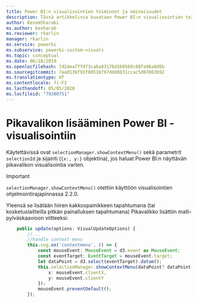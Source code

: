 ```yaml
---
title: Power BI:n visualisointien toiminnot ja ominaisuudet
description: Tässä artikkelissa kuvataan Power BI:n visualisointien toiminnot ja ominaisuudet.
author: KesemSharabi
ms.author: kesharab
ms.reviewer: rkarlin
manager: rkarlin
ms.service: powerbi
ms.subservice: powerbi-custom-visuals
ms.topic: conceptual
ms.date: 06/18/2019
ms.openlocfilehash: 7d24ea77fd73ca6a83176d1b8560c88fa98a8d6b
ms.sourcegitcommit: 7aa0136f93f88516f97ddd8031ccac5d07863b92
ms.translationtype: HT
ms.contentlocale: fi-FI
ms.lasthandoff: 05/05/2020
ms.locfileid: "79380751"
---
```

# <a name="add-context-menu-to-power-bi-visual"></a>Pikavalikon lisääminen Power BI -visualisointiin

Käytettävissä ovat `selectionManager.showContextMenu()` sekä parametrit `selectionId` ja sijainti (`{x:, y:}` objektina), jos haluat Power BI:n näyttävän pikavalikon visualisointia varten.

> [!IMPORTANT]
> `selectionManager.showContextMenu()` otettiin käyttöön visualisointien ohjelmointirajapinnassa 2.2.0.

Yleensä se lisätään hiiren kakkospainikkeen tapahtumana (tai kosketuslaitteilla pitkän painalluksen tapahtumana) Pikavalikko lisättiin malli-pylväskaavioon viitteeksi:

```typescript
    public update(options: VisualUpdateOptions) {
        //...
        //handle context menu
        this.svg.on('contextmenu', () => {
            const mouseEvent: MouseEvent = d3.event as MouseEvent;
            const eventTarget: EventTarget = mouseEvent.target;
            let dataPoint = d3.select(eventTarget).datum();
            this.selectionManager.showContextMenu(dataPoint? dataPoint.selectionId : {}, {
                x: mouseEvent.clientX,
                y: mouseEvent.clientY
            });
            mouseEvent.preventDefault();
        });
```
